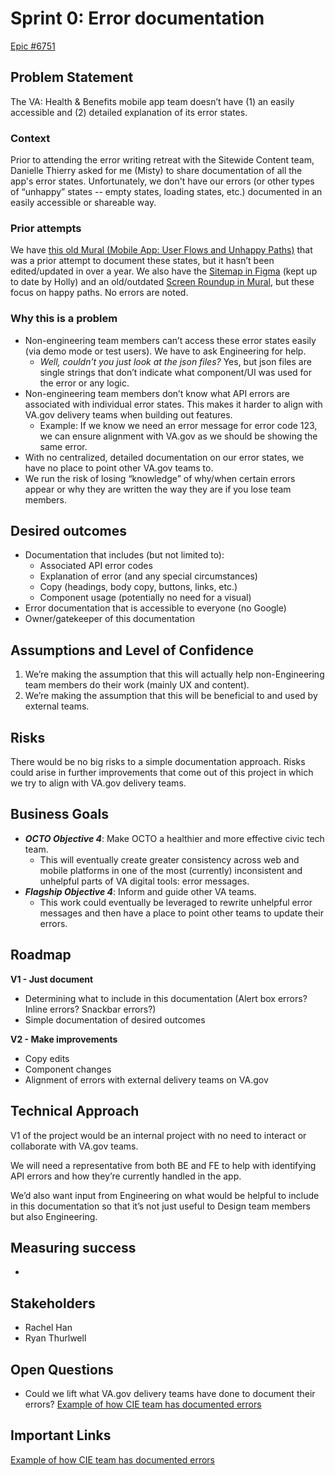 <h1>Sprint 0: Error documentation</h1>


[Epic #6751](https://github.com/department-of-veterans-affairs/va-mobile-app/issues/6751)

<h2>Problem Statement</h2>


The VA: Health & Benefits mobile app team doesn’t have (1) an easily accessible and (2) detailed explanation of its error states.

<h3>Context</h3>

Prior to attending the error writing retreat with the Sitewide Content team, Danielle Thierry asked for me (Misty) to share documentation of all the app's error states. Unfortunately, we don't have our errors (or other types of “unhappy” states -- empty states, loading states, etc.) documented in an easily accessible or shareable way.

<h3>Prior attempts</h3>

We have [this old Mural (Mobile App: User Flows and Unhappy Paths)](https://app.mural.co/t/adhoccorporateworkspace2583/m/adhoccorporateworkspace2583/1614017071435/8061f2093dc4679b4b1da3ab3f20423c8f1c8f66?sender=u85a35f55e50d7c375c782462) that was a prior attempt to document these states, but it hasn’t been edited/updated in over a year. We also have the [Sitemap in Figma](https://www.figma.com/file/TEEgHdlibzCilCj4LviHVF/VA-Mobile-app---Detailed-Sitemap-2.0?type=whiteboard&node-id=0-1&t=RDJBcNvJVYpm6ZEB-0) (kept up to date by Holly) and an old/outdated [Screen Roundup in Mural](https://app.mural.co/t/adhoccorporateworkspace2583/m/adhoccorporateworkspace2583/1644341290076/ae8950773187ee1bc35eb1302b8276e8f3356881?sender=u85a35f55e50d7c375c782462), but these focus on happy paths. No errors are noted.

<h3>Why this is a problem</h3>


* Non-engineering team members can’t access these error states easily (via demo mode or test users). We have to ask Engineering for help.
    *  _Well, couldn’t you just look at the json files?_ Yes, but json files are single strings that don’t indicate what component/UI was used for the error or any logic.
* Non-engineering team members don’t know what API errors are associated with individual error states. This makes it harder to align with VA.gov delivery teams when building out features.
    * Example: If we know we need an error message for error code 123, we can ensure alignment with VA.gov as we should be showing the same error.
* With no centralized, detailed documentation on our error states, we have no place to point other VA.gov teams to.
* We run the risk of losing “knowledge” of why/when certain errors appear or why they are written the way they are if you lose team members.

<h2>Desired outcomes</h2>



* Documentation that includes (but not limited to):
    * Associated API error codes
    * Explanation of error (and any special circumstances)
    * Copy (headings, body copy, buttons, links, etc.)
    * Component usage (potentially no need for a visual)
* Error documentation that is accessible to everyone (no Google)
* Owner/gatekeeper of this documentation

<h2>Assumptions and Level of Confidence</h2>




1. We’re making the assumption that this will actually help non-Engineering team members do their work (mainly UX and content).
2. We’re making the assumption that this will be beneficial to and used by external teams.

<h2>Risks</h2>


There would be no big risks to a simple documentation approach. Risks could arise in further improvements that come out of this project in which we try to align with VA.gov delivery teams.

<h2>Business Goals</h2>



* **_OCTO Objective 4_**: Make OCTO a healthier and more effective civic tech team.
    * This will eventually create greater consistency across web and mobile platforms in one of the most (currently) inconsistent and unhelpful parts of VA digital tools: error messages.
* **_Flagship Objective 4_**: Inform and guide other VA teams.
    * This work could eventually be leveraged to rewrite unhelpful error messages and then have a place to point other teams to update their errors.



<h2>Roadmap</h2>


**V1 - Just document**



* Determining what to include in this documentation (Alert box errors? Inline errors? Snackbar errors?)
* Simple documentation of desired outcomes

**V2 - Make improvements**



* Copy edits
* Component changes
* Alignment of errors with external delivery teams on VA.gov

<h2>Technical Approach</h2>


V1 of the project would be an internal project with no need to interact or collaborate with VA.gov teams. 

We will need a representative from both BE and FE to help with identifying API errors and how they’re currently handled in the app. 

We’d also want input from Engineering on what would be helpful to include in this documentation so that it’s not just useful to Design team members but also Engineering.

<h2>Measuring success </h2>




* 

<h2>Stakeholders</h2>




* Rachel Han
* Ryan Thurlwell

<h2>Open Questions</h2>




* Could we lift what VA.gov delivery teams have done to document their errors? [Example of how CIE team has documented errors](https://github.com/department-of-veterans-affairs/va.gov-team/blob/master/products/health-care/checkin/analytics/error-types.md#echeck-in)

<h2>Important Links</h2>


[Example of how CIE team has documented errors](https://github.com/department-of-veterans-affairs/va.gov-team/blob/master/products/health-care/checkin/analytics/error-types.md#echeck-in)
